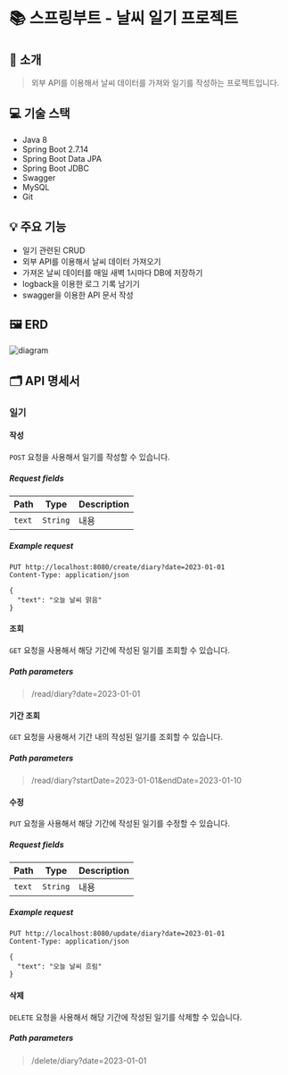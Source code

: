 # 📚 스프링부트 - 날씨 일기 프로젝트

## 🌟 소개

> 외부 API를 이용해서 날씨 데이터를 가져와 일기를 작성하는 프로젝트입니다.

## 💻 기술 스택

- Java 8
- Spring Boot 2.7.14
- Spring Boot Data JPA
- Spring Boot JDBC
- Swagger
- MySQL
- Git

## 💡 주요 기능

- 일기 관련된 CRUD
- 외부 API를 이용해서 날씨 데이터 가져오기
- 가져온 날씨 데이터를 매일 새벽 1시마다 DB에 저장하기
- logback을 이용한 로그 기록 남기기
- swagger을 이용한 API 문서 작성

## 🖼 ERD
![diagram](https://github.com/9898s/weather-diary-api/assets/46531692/e6b02d6e-8d03-4e29-ae84-7e6500d04cf2)

## 🗂 API 명세서

### 일기

#### 작성

`POST` 요청을 사용해서 일기를 작성할 수 있습니다.

##### Request fields

| Path   | Type     | Description |
|--------|----------|-------------|
| `text` | `String` | 내용          |

##### Example request

``` http request
PUT http://localhost:8080/create/diary?date=2023-01-01
Content-Type: application/json

{
  "text": "오늘 날씨 맑음"
}
```

#### 조회

`GET` 요청을 사용해서 해당 기간에 작성된 일기를 조회할 수 있습니다.

##### Path parameters

> /read/diary?date=2023-01-01

#### 기간 조회

`GET` 요청을 사용해서 기간 내의 작성된 일기를 조회할 수 있습니다.

##### Path parameters

> /read/diary?startDate=2023-01-01&endDate=2023-01-10

#### 수정

`PUT` 요청을 사용해서 해당 기간에 작성된 일기를 수정할 수 있습니다.

##### Request fields

| Path   | Type     | Description |
|--------|----------|-------------|
| `text` | `String` | 내용          |

##### Example request

``` http request
PUT http://localhost:8080/update/diary?date=2023-01-01
Content-Type: application/json

{
  "text": "오늘 날씨 흐림"
}
```

#### 삭제

`DELETE` 요청을 사용해서 해당 기간에 작성된 일기를 삭제할 수 있습니다.

##### Path parameters

> /delete/diary?date=2023-01-01
